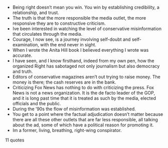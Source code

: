  - Being right doesn’t mean you win. You win by establishing credibility, a relationship, and trust.
 - The truth is that the more responsible the media outlet, the more responsive they are to constructive criticism.
 - Ive been interested in watching the level of conservative misinformation that circulates through the media.
 - Courage, I now see, is a journey involving self-doubt and self-examination, with the end never in sight.
 - When I wrote the Anita Hill book I believed everything I wrote was accurate.
 - I have seen, and I know firsthand, indeed from my own pen, how the organized Right has sabotaged not only journalism but also democracy and truth.
 - Editors of conservative magazines aren’t out trying to raise money. The money is there; the cash reserves are in the bank.
 - Criticizing Fox News has nothing to do with criticizing the press. Fox News is not a news organization. It is the de facto leader of the GOP, and it is long past time that it is treated as such by the media, elected officials and the public.
 - During the ’90s the flow of misinformation was established.
 - You get to a point where the factual adjudication doesn’t matter because there are all these other outlets that are far less responsible, all talking about the ad, some of which have a political reason for promoting it.
 - Im a former, living, breathing, right-wing conspirator.

11 quotes